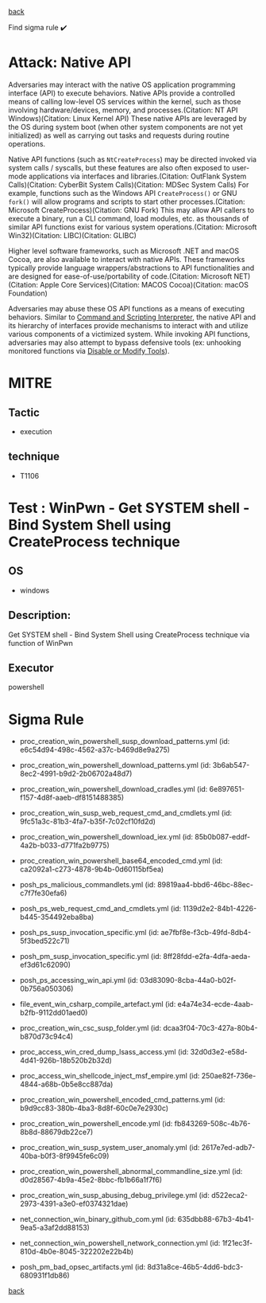 
[back](../index.md)

Find sigma rule :heavy_check_mark: 

# Attack: Native API 

Adversaries may interact with the native OS application programming interface (API) to execute behaviors. Native APIs provide a controlled means of calling low-level OS services within the kernel, such as those involving hardware/devices, memory, and processes.(Citation: NT API Windows)(Citation: Linux Kernel API) These native APIs are leveraged by the OS during system boot (when other system components are not yet initialized) as well as carrying out tasks and requests during routine operations.

Native API functions (such as <code>NtCreateProcess</code>) may be directed invoked via system calls / syscalls, but these features are also often exposed to user-mode applications via interfaces and libraries.(Citation: OutFlank System Calls)(Citation: CyberBit System Calls)(Citation: MDSec System Calls) For example, functions such as the Windows API <code>CreateProcess()</code> or GNU <code>fork()</code> will allow programs and scripts to start other processes.(Citation: Microsoft CreateProcess)(Citation: GNU Fork) This may allow API callers to execute a binary, run a CLI command, load modules, etc. as thousands of similar API functions exist for various system operations.(Citation: Microsoft Win32)(Citation: LIBC)(Citation: GLIBC)

Higher level software frameworks, such as Microsoft .NET and macOS Cocoa, are also available to interact with native APIs. These frameworks typically provide language wrappers/abstractions to API functionalities and are designed for ease-of-use/portability of code.(Citation: Microsoft NET)(Citation: Apple Core Services)(Citation: MACOS Cocoa)(Citation: macOS Foundation)

Adversaries may abuse these OS API functions as a means of executing behaviors. Similar to [Command and Scripting Interpreter](https://attack.mitre.org/techniques/T1059), the native API and its hierarchy of interfaces provide mechanisms to interact with and utilize various components of a victimized system. While invoking API functions, adversaries may also attempt to bypass defensive tools (ex: unhooking monitored functions via [Disable or Modify Tools](https://attack.mitre.org/techniques/T1562/001)).

# MITRE
## Tactic
  - execution


## technique
  - T1106


# Test : WinPwn - Get SYSTEM shell - Bind System Shell using CreateProcess technique
## OS
  - windows


## Description:
Get SYSTEM shell - Bind System Shell using CreateProcess technique via function of WinPwn

## Executor
powershell

# Sigma Rule
 - proc_creation_win_powershell_susp_download_patterns.yml (id: e6c54d94-498c-4562-a37c-b469d8e9a275)

 - proc_creation_win_powershell_download_patterns.yml (id: 3b6ab547-8ec2-4991-b9d2-2b06702a48d7)

 - proc_creation_win_powershell_download_cradles.yml (id: 6e897651-f157-4d8f-aaeb-df8151488385)

 - proc_creation_win_susp_web_request_cmd_and_cmdlets.yml (id: 9fc51a3c-81b3-4fa7-b35f-7c02cf10fd2d)

 - proc_creation_win_powershell_download_iex.yml (id: 85b0b087-eddf-4a2b-b033-d771fa2b9775)

 - proc_creation_win_powershell_base64_encoded_cmd.yml (id: ca2092a1-c273-4878-9b4b-0d60115bf5ea)

 - posh_ps_malicious_commandlets.yml (id: 89819aa4-bbd6-46bc-88ec-c7f7fe30efa6)

 - posh_ps_web_request_cmd_and_cmdlets.yml (id: 1139d2e2-84b1-4226-b445-354492eba8ba)

 - posh_ps_susp_invocation_specific.yml (id: ae7fbf8e-f3cb-49fd-8db4-5f3bed522c71)

 - posh_pm_susp_invocation_specific.yml (id: 8ff28fdd-e2fa-4dfa-aeda-ef3d61c62090)

 - posh_ps_accessing_win_api.yml (id: 03d83090-8cba-44a0-b02f-0b756a050306)

 - file_event_win_csharp_compile_artefact.yml (id: e4a74e34-ecde-4aab-b2fb-9112dd01aed0)

 - proc_creation_win_csc_susp_folder.yml (id: dcaa3f04-70c3-427a-80b4-b870d73c94c4)

 - proc_access_win_cred_dump_lsass_access.yml (id: 32d0d3e2-e58d-4d41-926b-18b520b2b32d)

 - proc_access_win_shellcode_inject_msf_empire.yml (id: 250ae82f-736e-4844-a68b-0b5e8cc887da)

 - proc_creation_win_powershell_encoded_cmd_patterns.yml (id: b9d9cc83-380b-4ba3-8d8f-60c0e7e2930c)

 - proc_creation_win_powershell_encode.yml (id: fb843269-508c-4b76-8b8d-88679db22ce7)

 - proc_creation_win_susp_system_user_anomaly.yml (id: 2617e7ed-adb7-40ba-b0f3-8f9945fe6c09)

 - proc_creation_win_powershell_abnormal_commandline_size.yml (id: d0d28567-4b9a-45e2-8bbc-fb1b66a1f7f6)

 - proc_creation_win_susp_abusing_debug_privilege.yml (id: d522eca2-2973-4391-a3e0-ef0374321dae)

 - net_connection_win_binary_github_com.yml (id: 635dbb88-67b3-4b41-9ea5-a3af2dd88153)

 - net_connection_win_powershell_network_connection.yml (id: 1f21ec3f-810d-4b0e-8045-322202e22b4b)

 - posh_pm_bad_opsec_artifacts.yml (id: 8d31a8ce-46b5-4dd6-bdc3-680931f1db86)



[back](../index.md)
